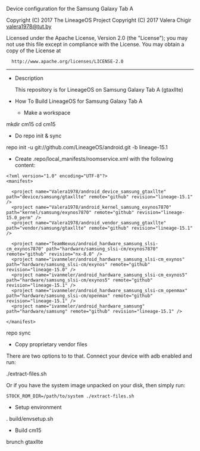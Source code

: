 Device configuration for the Samsung Galaxy Tab A

Copyright (C) 2017 The LineageOS Project
Copyright (C) 2017 Valera Chigir <valera1978@tut.by>

 Licensed under the Apache License, Version 2.0 (the "License");
 you may not use this file except in compliance with the License.
 You may obtain a copy of the License at

      http://www.apache.org/licenses/LICENSE-2.0

------------------------------------------------------------------

* Description

  This repository is for LineageOS on Samsung Galaxy Tab A (gtaxllte)

* How To Build LineageOS for Samsung Galaxy Tab A

  - Make a workspace

mkdir cm15
cd cm15

  - Do repo init & sync

repo init -u git://github.com/LineageOS/android.git -b lineage-15.1

  - Create .repo/local_manifests/roomservice.xml with the following content:

```
<?xml version="1.0" encoding="UTF-8"?>
<manifest>

  <project name="Valera1978/android_device_samsung_gtaxllte" path="device/samsung/gtaxllte" remote="github" revision="lineage-15.1" />
  <project name="Valera1978/android_kernel_samsung_exynos7870" path="kernel/samsung/exynos7870" remote="github" revision="lineage-15.0_perm" />
  <project name="Valera1978/android_vendor_samsung_gtaxllte" path="vendor/samsung/gtaxllte" remote="github" revision="lineage-15.1" />

  <project name="TeamNexus/android_hardware_samsung_slsi-cm_exynos7870" path="hardware/samsung_slsi-cm/exynos7870" remote="github" revision="nx-8.0" />
  <project name="ivanmeler/android_hardware_samsung_slsi-cm_exynos" path="hardware/samsung_slsi-cm/exynos" remote="github" revision="lineage-15.0" />
  <project name="ivanmeler/android_hardware_samsung_slsi-cm_exynos5" path="hardware/samsung_slsi-cm/exynos5" remote="github" revision="lineage-15.1" />
  <project name="ivanmeler/android_hardware_samsung_slsi-cm_openmax" path="hardware/samsung_slsi-cm/openmax" remote="github" revision="lineage-15.1" />
  <project name="ivanmeler/android_hardware_samsung" path="hardware/samsung" remote="github" revision="lineage-15.1" />

</manifest>
```

repo sync

  - Copy proprietary vendor files

  There are two options to to that. Connect your device with adb enabled and run:

./extract-files.sh

  Or if you have the system image unpacked on your disk, then simply run:

    STOCK_ROM_DIR=/path/to/system ./extract-files.sh

  - Setup environment

. build/envsetup.sh

  - Build cm15

brunch gtaxllte
